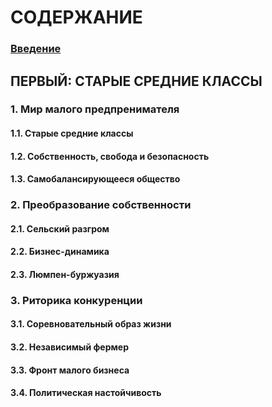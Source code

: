 # СОДЕРЖАНИЕ

### [Введение](/post/journal/white-collar-intro)

## ПЕРВЫЙ: СТАРЫЕ СРЕДНИЕ КЛАССЫ

### 1. Мир малого предпренимателя
#### 1.1. Старые средние классы
#### 1.2. Собственность, свобода и безопасность
#### 1.3. Самобалансирующееся общество

### 2. Преобразование собственности
#### 2.1. Сельский разгром
#### 2.2. Бизнес-динамика
#### 2.3. Люмпен-буржуазия

### 3. Риторика конкуренции
#### 3.1. Соревновательный образ жизни
#### 3.2. Независимый фермер
#### 3.3. Фронт малого бизнеса
#### 3.4. Политическая настойчивость
